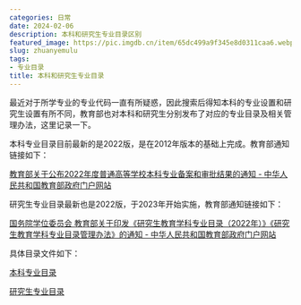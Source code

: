 ```yaml
---
categories: 日常
date: 2024-02-06
description: 本科和研究生专业目录区别
featured_image: https://pic.imgdb.cn/item/65dc499a9f345e8d0311caa6.webp
slug: zhuanyemulu
tags:
- 专业目录
title: 本科和研究生专业目录
---
```


最近对于所学专业的专业代码一直有所疑惑，因此搜索后得知本科的专业设置和研究生设置有所不同，教育部也对本科和研究生分别发布了对应的专业目录及相关管理办法，这里记录一下。

本科专业目录目前最新的是2022版，是在2012年版本的基础上完成。教育部通知链接如下：

[教育部关于公布2022年度普通高等学校本科专业备案和审批结果的通知 - 中华人民共和国教育部政府门户网站](http://www.moe.gov.cn/srcsite/A08/moe_1034/s4930/202304/t20230419_1056224.html)

研究生专业目录最新也是2022版，于2023年开始实施，教育部通知链接如下：

[国务院学位委员会 教育部关于印发《研究生教育学科专业目录（2022年）》《研究生教育学科专业目录管理办法》的通知 - 中华人民共和国教育部政府门户网站](http://www.moe.gov.cn/srcsite/A22/moe_833/202209/t20220914_660828.html)

具体目录文件如下：

<a class="btn" href="https://pan.grew.cc/d/Ali/Files/%E6%9C%AC%E7%A7%91%E4%B8%93%E4%B8%9A%E7%9B%AE%E5%BD%95.pdf?sign=v4NiHO5USuhhGdv826vUTRW-0V724wTw_4J4FML9Tao=:0" title="title">本科专业目录</a>

<a class="btn" href="https://pan.grew.cc/d/Ali/Files/%E7%A0%94%E7%A9%B6%E7%94%9F%E4%B8%93%E4%B8%9A%E7%9B%AE%E5%BD%95.pdf?sign=W_hpmYmV8nn26bM2yI317Kc3LF4ClqNZ7-yIcqwL59c=:0" title="title">研究生专业目录</a>